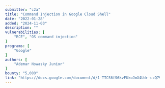 ```yaml
---
submitter: "c2a"
title: "Command Injection in Google Cloud Shell"
date: "2022-01-28"
added: "2024-11-03"
description: ""
vulnerabilities: [
    "RCE", "OS command injection"
]
programs: [
    "Google"
]
authors: [
    "Ademar Nowasky Junior"
]
bounty: "5,000"
link: "https://docs.google.com/document/d/1-TTCS6fS6kvFUkoJmX4Udr-czQ79lSUVXiWsiAED_bs/edit"
---
```




